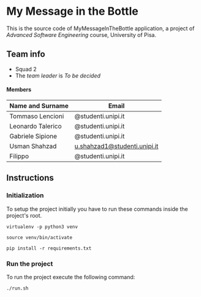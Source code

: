 # My Message in the Bottle

This is the source code of MyMessageInTheBottle application, a
project of *Advanced Software Engineering* course,
University of Pisa.
 
## Team info

- Squad 2
- The *team leader* is *To be decided*

#### Members

|Name and Surname  | Email                         |
|------------------|-------------------------------|
|Tommaso Lencioni  |@studenti.unipi.it             |
|Leonardo Talerico |@studenti.unipi.it             |
|Gabriele Sipione  |@studenti.unipi.it             |
|Usman Shahzad     |u.shahzad1@studenti.unipi.it   |
|Filippo           |@studenti.unipi.it             |


## Instructions

### Initialization

To setup the project initially you have to run these commands
inside the project's root.

`virtualenv -p python3 venv`

`source venv/bin/activate`

`pip install -r requirements.txt`

### Run the project

To run the project execute the following command:

`./run.sh`
